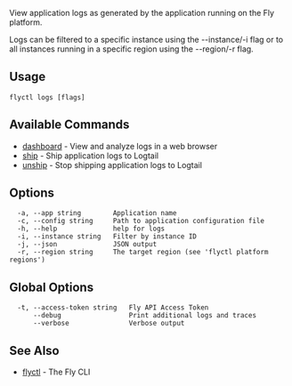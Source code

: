View application logs as generated by the application running on
the Fly platform.

Logs can be filtered to a specific instance using the --instance/-i flag or
to all instances running in a specific region using the --region/-r flag.


## Usage
~~~
flyctl logs [flags]
~~~

## Available Commands
* [dashboard](/docs/flyctl/logs-dashboard/)	 - View and analyze logs in a web browser
* [ship](/docs/flyctl/logs-ship/)	 - Ship application logs to Logtail
* [unship](/docs/flyctl/logs-unship/)	 - Stop shipping application logs to Logtail

## Options

~~~
  -a, --app string        Application name
  -c, --config string     Path to application configuration file
  -h, --help              help for logs
  -i, --instance string   Filter by instance ID
  -j, --json              JSON output
  -r, --region string     The target region (see 'flyctl platform regions')
~~~

## Global Options

~~~
  -t, --access-token string   Fly API Access Token
      --debug                 Print additional logs and traces
      --verbose               Verbose output
~~~

## See Also

* [flyctl](/docs/flyctl/help/)	 - The Fly CLI


